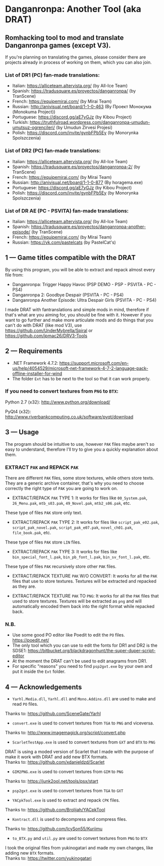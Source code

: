 # Danganronpa: Another Tool (aka DRAT)

## Romhacking tool to mod and translate Danganronpa games (except V3).

If you're planning on translating the games, please consider there are projects already in process of working on them, which you can also join.

### List of DR1 (PC) fan-made translations:

- Italian: <https://alliceteam.altervista.org/> (by All-Ice Team)
- Spanish: <https://tradusquare.es/proyectos/danganronpa/> (by TranScene)
- French: <https://equipemirai.com/> (by Mirai Team)
- Russian: <http://anivisual.net/board/1-1-0-463> (By Проект Монокума (Monokuma Project))
- Portuguese: <https://discord.gg/aE7yGJz> (by Kibou Project)
- Turkish: <https://truthfulroad.wordpress.com/danganronpa-umudun-umutsuz-ogrencileri/> (by Umudun Zirvesi Projesi)
- Polish: <https://discord.com/invite/gynbFPb5Ey> (by Monorynka Spolszczenia)

### List of DR2 (PC) fan-made translations:

- Italian: <https://alliceteam.altervista.org/> (by All-Ice Team)
- Spanish: <https://tradusquare.es/proyectos/danganronpa-2/> (by TranScene)
- French: <https://equipemirai.com/> (by Mirai Team)
- Russian: <http://anivisual.net/board/1-1-0-877> (By horagema.exe)
- Portuguese: <https://discord.gg/aE7yGJz> (by Kibou Project)
- Polish: <https://discord.com/invite/gynbFPb5Ey> (by Monorynka Spolszczenia)

### List of DR AE (PC - PSVITA) fan-made translations:

- Italian: <https://alliceteam.altervista.org/> (by All-Ice Team)
- Spanish: <https://tradusquare.es/proyectos/danganronpa-another-episode/> (by TranScene)
- French: <https://equipemirai.com/> (by Mirai Team)
- Russian: <https://vk.com/pastelcats> (by PastelCat's)

## 1 — Game titles compatible with the DRAT

By using this program, you will be able to extract and repack almost every file from:

- Danganronpa: Trigger Happy Havoc (PSP DEMO - PSP - PSVITA - PC - PS4)
- Danganronpa 2: Goodbye Despair (PSVITA - PC - PS4)
- Danganronpa Another Episode: Ultra Despair Girls (PSVITA - PC - PS4)

I made DRAT with fantranslations and simple mods in mind, therefore if that's what are you aiming for, you should be fine with it.
However if you want to go further and make more articulate mods and do things that you can't do with DRAT (like mod V3), use <https://github.com/UnderMybrella/Spiral> or <https://github.com/jpmac26/DRV3-Tools>

## 2 — Requirements

- .NET Framework 4.7.2: <https://support.microsoft.com/en-us/help/4054529/microsoft-net-framework-4-7-2-language-pack-offline-installer-for-wind>
- The folder `Ext` has to be next to the tool so that it can work properly.

### If you need to convert textures from `PNG` to `BTX`:

Python 2.7 (x32): <http://www.python.org/download/>

PyQt4 (x32): <http://www.riverbankcomputing.co.uk/software/pyqt/download>

## 3 — Usage

The program should be intuitive to use, however `PAK` files maybe aren't so easy to understand, therefore I'll try to give you a quickly explanation about them.

### EXTRACT `PAK` and REPACK `PAK`

There are different `PAK` files, some store textures, while others store texts. They are a generic archive container, that's why you need to choose correctly the right type of `PAK` you are going to work on.

- EXTRACT/REPACK `PAK` TYPE 1: It works for files like `00_System.pak`, `26_Menu.pak`, `mtb_s03.pak`, `49_Novel.pak`, `mtb2_s06.pak`, etc.

These type of files `PAK` store only text.

- EXTRACT/REPACK `PAK` TYPE 2: It works for files like `script_pak_e02.pak`, `script_pak_novel.pak`, `script_pak_e07.pak`, `novel_ch01.pak`, `file_book.pak`, etc.

These type of files `PAK` store `LIN` files.

- EXTRACT/REPACK `PAK` TYPE 3: It works for files like `bin_special_font_l.pak`, `bin_pb_font_l.pak`, `bin_sv_font_l.pak`, etc.

These type of files `PAK` recursively store other `PAK` files.

- EXTRACT/REPACK TEXTURE `PAK` W/O CONVERT: It works for all the `PAK` files that use to store textures. Textures will be extracted and repacked as they are.

- EXTRACT/REPACK TEXTURE `PAK` TO `PNG`: It works for all the `PAK` files that used to store textures. Textures will be extracted as `png` and will automatically encoded them back into the right format while repacked back.

### N.B.

- Use some good PO editor like Poedit to edit the `PO` files. <https://poedit.net/>
- The only tool which you can use to edit the fonts for DR1 and DR2 is the SDSE1: <https://bitbucket.org/blackdragonhunt/the-super-duper-script-editor>
- At the moment the DRAT can't be used to edit anagrams from DR1.
- For specific "reasons" you need to find `psp2gxt.exe` by your own and put it inside the `Ext` folder.

## 4 — Acknowledgements

- `Yarhl.Media.dll`, `Yarhl.dll` and `Mono.Addins.dll` are used to make and read `PO` files.

Thanks to: <https://github.com/SceneGate/Yarhl>

- `convert.exe` is used to convert textures from `TGA` to `PNG` and viceversa.

Thanks to: <http://www.imagemagick.org/script/convert.php>

- `ScarletTestApp.exe` is used to convert textures from `GXT` and `BTX` to `PNG`

DRAT is using a moded version of Scarlet that I made with the purpose of make it work with DRAT and add new BTX formats.\
Thanks to: <https://github.com/xdanieldzd/Scarlet>

- `GIM2PNG.exe` is used to convert textures from `GIM` to `PNG`

Thanks to: <https://junk2ool.net/tools/psx/start>

- `psp2gxt.exe` is used to convert textures from `TGA` to `GXT`

- `YACpkTool.exe` is used to extract and repack `CPK` files.

Thanks to: <https://github.com/Brolijah/YACpkTool>

- `Kontract.dll` is used to decompress and compress files.

Thanks to: <https://github.com/IcySon55/Kuriimu>

- `to_BTX.py` and `util.py` are used to convert textures from `PNG` to `BTX`

I took the original files from yukinogatari and made my own changes, like adding new `BTX` formats.\
Thanks to: <https://twitter.com/yukinogatari>
